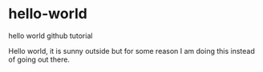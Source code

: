 # hello-world
hello world github tutorial 

Hello world, it is sunny outside but for some reason I am doing this instead of going out there. 

